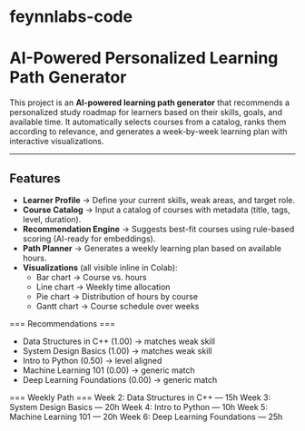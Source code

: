 # feynnlabs-code
#  AI-Powered Personalized Learning Path Generator

This project is an **AI-powered learning path generator** that recommends a personalized study roadmap for learners based on their skills, goals, and available time. It automatically selects courses from a catalog, ranks them according to relevance, and generates a week-by-week learning plan with interactive visualizations.

---

##  Features
-  **Learner Profile** → Define your current skills, weak areas, and target role.  
- **Course Catalog** → Input a catalog of courses with metadata (title, tags, level, duration).  
-  **Recommendation Engine** → Suggests best-fit courses using rule-based scoring (AI-ready for embeddings).  
- **Path Planner** → Generates a weekly learning plan based on available hours.  
- **Visualizations** (all visible inline in Colab):
  - Bar chart → Course vs. hours  
  - Line chart → Weekly time allocation  
  - Pie chart → Distribution of hours by course  
  - Gantt chart → Course schedule over weeks  

=== Recommendations ===
- Data Structures in C++ (1.00) → matches weak skill
- System Design Basics (1.00) → matches weak skill
- Intro to Python (0.50) → level aligned
- Machine Learning 101 (0.00) → generic match
- Deep Learning Foundations (0.00) → generic match

=== Weekly Path ===
Week 2: Data Structures in C++ — 15h
Week 3: System Design Basics — 20h
Week 4: Intro to Python — 10h
Week 5: Machine Learning 101 — 20h
Week 6: Deep Learning Foundations — 25h

